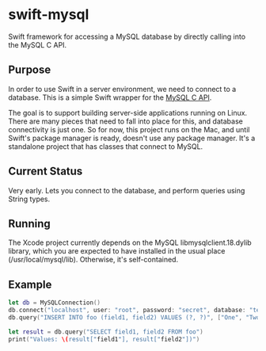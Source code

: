 # swift-mysql

Swift framework for accessing a MySQL database by directly calling into the MySQL C API.

## Purpose

In order to use Swift in a server environment, we need to connect to a database.  This is a simple Swift wrapper for the [MySQL C API](http://dev.mysql.com/doc/refman/5.7/en/c-api.html).

The goal is to support building server-side applications running on Linux. There are many pieces that 
need to fall into place for this, and database connectivity is just one. So for now, this project runs on the Mac, and
until Swift's package manager is ready, doesn't use any package manager. It's a standalone project that has 
classes that connect to MySQL.

## Current Status

Very early. Lets you connect to the database, and perform queries using String types.

## Running

The Xcode project currently depends on the MySQL libmysqlclient.18.dylib library, which you are expected to have installed 
in the usual place (/usr/local/mysql/lib).  Otherwise, it's self-contained.

## Example

```Swift
let db = MySQLConnection()
db.connect("localhost", user: "root", password: "secret", database: "testdb")
db.query("INSERT INTO foo (field1, field2) VALUES (?, ?)", ["One", "Two")
```

```Swift
let result = db.query("SELECT field1, field2 FROM foo")
print("Values: \(result["field1"], result["field2"])")
```

